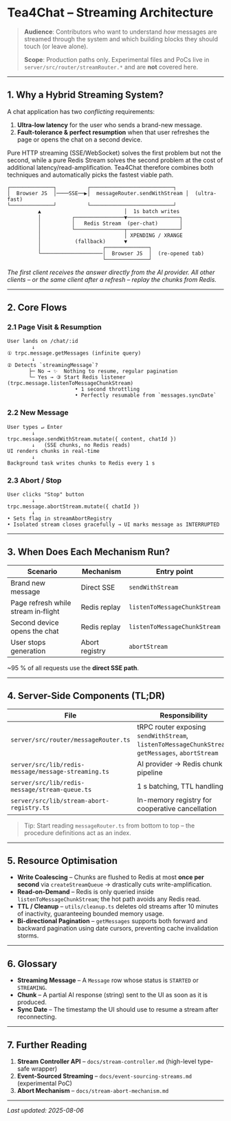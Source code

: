 # Tea4Chat – Streaming Architecture

> **Audience**: Contributors who want to understand _how_ messages are streamed through the system and which building blocks they should touch (or leave alone).
>
> **Scope**: Production paths only.  Experimental files and PoCs live in `server/src/router/streamRouter.*` and are **not** covered here.

---

## 1. Why a Hybrid Streaming System?

A chat application has two _conflicting_ requirements:

1. **Ultra-low latency** for the user who sends a brand-new message.
2. **Fault-tolerance & perfect resumption** when that user refreshes the page or opens the chat on a second device.

Pure HTTP streaming (SSE/WebSocket) solves the first problem but not the second, while a pure Redis Stream solves the second problem at the cost of additional latency/read-amplification.  Tea4Chat therefore combines both techniques and automatically picks the fastest viable path.

```
┌──────────────┐          ┌───────────────────────────┐
│  Browser JS  │────SSE──▶│  messageRouter.sendWithStream │  (ultra-fast)
└──────────────┘          └───────────────────────────┘
          ▲                           │  1s batch writes
          │          ┌────────────────▼─────────────────┐
          │          │   Redis Stream  (per-chat)       │
          │          └────────────────┬─────────────────┘
          │                           │ XPENDING / XRANGE
          │           (fallback)      ▼
          │                    ┌──────────────┐
          └────────────────────│  Browser JS  │  (re-opened tab)
                               └──────────────┘
```

*The first client receives the answer directly from the AI provider.  All other clients – or the same client after a refresh – replay the chunks from Redis.*

---

## 2. Core Flows

### 2.1 Page Visit & Resumption

```
User lands on /chat/:id
        ↓
① trpc.message.getMessages (infinite query)
        ↓
② Detects `streamingMessage`?
       ├─ No → ✨  Nothing to resume, regular pagination
       └─ Yes → ③ Start Redis listener (trpc.message.listenToMessageChunkStream)
                      • 1 second throttling
                      • Perfectly resumable from `messages.syncDate`
```

### 2.2 New Message

```
User types ↵ Enter
        ↓
trpc.message.sendWithStream.mutate({ content, chatId })
        ↓   (SSE chunks, no Redis reads)
UI renders chunks in real-time
        ↓
Background task writes chunks to Redis every 1 s
```

### 2.3 Abort / Stop

```
User clicks "Stop" button
        ↓
trpc.message.abortStream.mutate({ chatId })
        ↓
• Sets flag in streamAbortRegistry
• Isolated stream closes gracefully → UI marks message as INTERRUPTED
```

---

## 3. When Does Each Mechanism Run?

| Scenario | Mechanism | Entry point |
| -------- | --------- | ----------- |
| Brand new message | Direct SSE | `sendWithStream` |
| Page refresh while stream in‐flight | Redis replay | `listenToMessageChunkStream` |
| Second device opens the chat | Redis replay | `listenToMessageChunkStream` |
| User stops generation | Abort registry | `abortStream` |

~95 % of all requests use the **direct SSE path**.

---

## 4. Server-Side Components (TL;DR)

File | Responsibility
---- | --------------
`server/src/router/messageRouter.ts` | tRPC router exposing `sendWithStream`, `listenToMessageChunkStream`, `getMessages`, `abortStream`
`server/src/lib/redis-message/message-streaming.ts` | AI provider → Redis chunk pipeline
`server/src/lib/redis-message/stream-queue.ts` | 1 s batching, TTL handling
`server/src/lib/stream-abort-registry.ts` | In-memory registry for cooperative cancellation

> Tip: Start reading `messageRouter.ts` from bottom to top – the procedure definitions act as an index.

---

## 5. Resource Optimisation

* **Write Coalescing** – Chunks are flushed to Redis at most **once per second** via `createStreamQueue` → drastically cuts write-amplification.
* **Read-on-Demand** – Redis is only queried inside `listenToMessageChunkStream`; the hot path avoids any Redis read.
* **TTL / Cleanup** – `utils/cleanup.ts` deletes old streams after 10 minutes of inactivity, guaranteeing bounded memory usage.
* **Bi-directional Pagination** – `getMessages` supports both forward and backward pagination using date cursors, preventing cache invalidation storms.

---

## 6. Glossary

* **Streaming Message** – A `Message` row whose status is `STARTED` or `STREAMING`.
* **Chunk** – A partial AI response (string) sent to the UI as soon as it is produced.
* **Sync Date** – The timestamp the UI should use to resume a stream after reconnecting.

---

## 7. Further Reading

1. **Stream Controller API** – `docs/stream-controller.md` (high-level type-safe wrapper)
2. **Event-Sourced Streaming** – `docs/event-sourcing-streams.md` (experimental PoC)
3. **Abort Mechanism** – `docs/stream-abort-mechanism.md`

---

_Last updated: 2025-08-06_